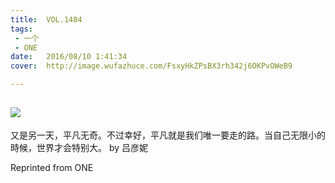 ```yaml
---
title:	VOL.1404
tags:
 - 一个
 - ONE
date:	2016/08/10 1:41:34
cover:	http://image.wufazhuce.com/FsxyHkZPsBX3rh342j6OKPvOWeB9

---
```

![](http://image.wufazhuce.com/FsxyHkZPsBX3rh342j6OKPvOWeB9)
---

又是另一天，平凡无奇。不过幸好，平凡就是我们唯一要走的路。当自己无限小的時候，世界才会特别大。 by 吕彦妮
 
Reprinted from ONE
